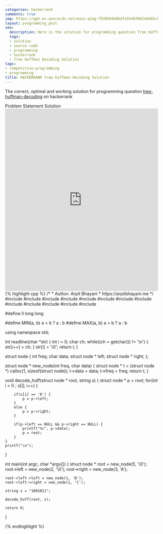 ```yaml
---
categories: hackerrank
comments: true
img: https://qph.ec.quoracdn.net/main-qimg-f939681b0b47e5540398244db5c8966f?convert_to_webp=true
layout: programming_post
seo:
  description: Here is the solution for programming question Tree Huffman Decoding on hackerrank
  tags:
  - solution
  - source code
  - programming
  - hackerrank
  - Tree Huffman Decoding Solution
tags:
- competitive-programming
- programming
title: HACKERRANK tree-huffman-decoding Solution
---
```

The correct, optimal and working solution for programming question [tree-huffman-decoding](https://www.hackerrank.com/challenges/tree-huffman-decoding) on hackerrank

<div class="ui secondary pointing large menu">
  <a class="grey item" data-tab="problem-statement">
    Problem Statement
  </a>
  <a class="active item grey" data-tab="solution">
    Solution
  </a>
</div>
<div class="ui bottom attached tab" data-tab="problem-statement">
    <iframe src="https://www.hackerrank.com/challenges/tree-huffman-decoding" width="100%" height="600px" style="overflow: scroll; border: none;"></iframe>
</div>
<div class="ui bottom attached active tab" data-tab="solution">
{% highlight cpp %}
/*
 *  Author: Arpit Bhayani
 *  https://arpitbhayani.me
 */
#include <cmath>
#include <cstdio>
#include <cstdlib>
#include <climits>
#include <deque>
#include <iostream>
#include <list>
#include <limits>
#include <map>
#include <queue>
#include <set>
#include <stack>
#include <vector>

#define ll long long

#define MIN(a, b) a < b ? a : b
#define MAX(a, b) a > b ? a : b

using namespace std;

int readline(char *str) {
    int i = 0;
    char ch;
    while((ch = getchar()) != '\n') {
        str[i++] = ch;
    }
    str[i] = '\0';
    return i;
}

struct node {
    int freq;
    char data;
    struct node * left;
    struct node * right;
};

struct node * new_node(int freq, char data) {
    struct node * t = (struct node *) calloc(1, sizeof(struct node));
    t->data = data;
    t->freq = freq;
    return t;
}

void decode_huff(struct node * root, string s) {
    struct node * p = root;
    for(int i = 0 ; s[i]; i++) {

        if(s[i] == '0') {
            p = p->left;
        }
        else {
            p = p->right;
        }

        if(p->left == NULL && p->right == NULL) {
            printf("%c", p->data);
            p = root;
        }
    }
    printf("\n");
}


int main(int argc, char *argv[]) {
    struct node * root = new_node(5, '\0');
    root->left = new_node(2, '\0');
    root->right = new_node(3, 'A');

    root->left->left = new_node(1, 'B');
    root->left->right = new_node(1, 'C');

    string s = "1001011";

    decode_huff(root, s);

    return 0;
}

{% endhighlight %}
</div>
